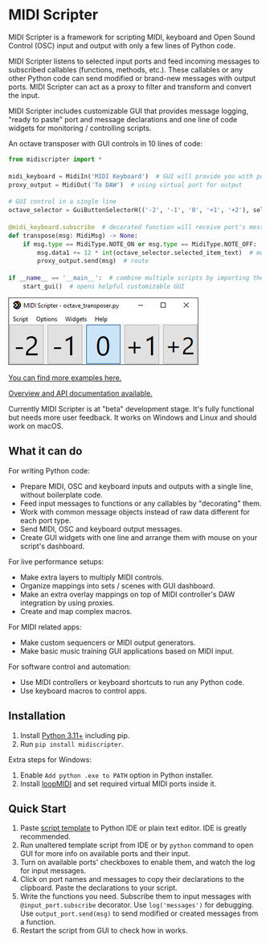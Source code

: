 # MIDI Scripter

MIDI Scripter is a framework for scripting MIDI, keyboard and Open Sound
Control (OSC) input and output with only a few lines of Python code.

MIDI Scripter listens to selected input ports and feed incoming messages to
subscribed callables (functions, methods, etc.). These callables or any
other Python code can send modified or brand-new messages with
output ports. MIDI Scripter can act as a proxy to filter and transform and
convert the input.

MIDI Scripter includes customizable GUI that provides message logging,
"ready to paste" port and message declarations and one line of code widgets for
monitoring / controlling scripts.

An octave transposer with GUI controls in 10 lines of code:

``` python
from midiscripter import *

midi_keyboard = MidiIn('MIDI Keyboard')  # GUI will provide you with port names
proxy_output = MidiOut('To DAW')  # using virtual port for output

# GUI control in a single line
octave_selector = GuiButtonSelectorH(('-2', '-1', '0', '+1', '+2'), select='0')

@midi_keyboard.subscribe  # decorated function will receive port's messages
def transpose(msg: MidiMsg) -> None:
	if msg.type == MidiType.NOTE_ON or msg.type == MidiType.NOTE_OFF:  # filter
		msg.data1 += 12 * int(octave_selector.selected_item_text)  # modify
		proxy_output.send(msg)  # route

if __name__ == '__main__':  # combine multiple scripts by importing them
	start_gui()  # opens helpful customizable GUI
```

![Screenshot after some widget arrangement](https://github.com/Maboroshy/midi-scripter/blob/master/examples/octave_transposer/screenshot.png?raw=true)

[You can find more examples here.](https://github.com/Maboroshy/midi-scripter/tree/master/examples)

[Overview and API documentation available.](https://maboroshy.github.io/midi-scripter)

Currently MIDI Scripter is at "beta" development stage. It's fully
functional but needs more user feedback. It works on Windows and Linux and
should work on macOS.

## What it can do

For writing Python code:

- Prepare MIDI, OSC and keyboard inputs and outputs with a single line,
  without boilerplate code.
- Feed input messages to functions or any callables by "decorating" them.
- Work with common message objects instead of raw data different for each port
  type.
- Send MIDI, OSC and keyboard output messages.
- Create GUI widgets with one line and arrange them with mouse on your script's
  dashboard.

For live performance setups:

- Make extra layers to multiply MIDI controls.
- Organize mappings into sets / scenes with GUI dashboard.
- Make an extra overlay mappings on top of MIDI controller's DAW integration by
  using proxies.
- Create and map complex macros.

For MIDI related apps:

- Make custom sequencers or MIDI output generators.
- Make basic music training GUI applications based on MIDI input.

For software control and automation:

- Use MIDI controllers or keyboard shortcuts to run any Python code.
- Use keyboard macros to control apps.

## Installation

1. Install [Python 3.11+](https://www.python.org/downloads/) including pip.
2. Run `pip install midiscripter`.

Extra steps for Windows:

1. Enable `Add python .exe to PATH` option in Python installer.
2. Install [loopMIDI](https://www.tobias-erichsen.de/software/loopmidi.html)
   and set required virtual MIDI ports inside it.

## Quick Start

1. Paste [script template](examples/script_template.py) to Python IDE or plain
   text editor. IDE is greatly recommended.
2. Run unaltered template script from IDE or by `python` command to open GUI for
   more info on available ports and their input.
3. Turn on available ports' checkboxes to enable them, and watch the log for
   input messages.
4. Click on port names and messages to copy their declarations to the clipboard.
   Paste the declarations to your script.
5. Write the functions you need. Subscribe them to input messages with
   `@input_port.subscribe` decorator. Use `log('messages')` for debugging.
   Use `output_port.send(msg)` to send modified or created messages from a
   function.
6. Restart the script from GUI to check how in works.
